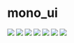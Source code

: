 # mono_ui


<img src="https://user-images.githubusercontent.com/101335124/189189085-77ee1d21-21cd-4280-b4d2-33b3e60e5d1b.jpg" >
<img src="https://user-images.githubusercontent.com/101335124/189189465-f94850f4-ef16-4fc4-bdf8-2fe97e1d1a27.jpg" >
<img src="https://user-images.githubusercontent.com/101335124/189189552-f3dc8a87-39da-4397-9bf0-9e1d01f2baef.jpg" >
<img src="https://user-images.githubusercontent.com/101335124/189189648-05b63b12-8e82-498e-8fa1-1bdfd851cb7f.jpg" >
<img src="https://user-images.githubusercontent.com/101335124/189189871-9dd20b48-d7a6-4c9b-adec-68c92a162e83.jpg" >
<img src="https://user-images.githubusercontent.com/101335124/189189941-0ec59b12-2a2f-42ab-af19-f53f3a84c302.jpg" >
<img src="https://user-images.githubusercontent.com/101335124/189190017-db5162bb-08c2-4c60-a25c-0205bd36797e.jpg" >
